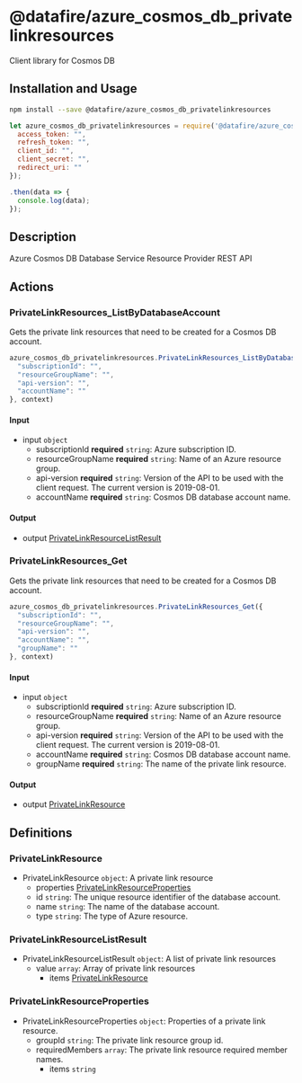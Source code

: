 # @datafire/azure_cosmos_db_privatelinkresources

Client library for Cosmos DB

## Installation and Usage
```bash
npm install --save @datafire/azure_cosmos_db_privatelinkresources
```
```js
let azure_cosmos_db_privatelinkresources = require('@datafire/azure_cosmos_db_privatelinkresources').create({
  access_token: "",
  refresh_token: "",
  client_id: "",
  client_secret: "",
  redirect_uri: ""
});

.then(data => {
  console.log(data);
});
```

## Description

Azure Cosmos DB Database Service Resource Provider REST API

## Actions

### PrivateLinkResources_ListByDatabaseAccount
Gets the private link resources that need to be created for a Cosmos DB account.


```js
azure_cosmos_db_privatelinkresources.PrivateLinkResources_ListByDatabaseAccount({
  "subscriptionId": "",
  "resourceGroupName": "",
  "api-version": "",
  "accountName": ""
}, context)
```

#### Input
* input `object`
  * subscriptionId **required** `string`: Azure subscription ID.
  * resourceGroupName **required** `string`: Name of an Azure resource group.
  * api-version **required** `string`: Version of the API to be used with the client request. The current version is 2019-08-01.
  * accountName **required** `string`: Cosmos DB database account name.

#### Output
* output [PrivateLinkResourceListResult](#privatelinkresourcelistresult)

### PrivateLinkResources_Get
Gets the private link resources that need to be created for a Cosmos DB account.


```js
azure_cosmos_db_privatelinkresources.PrivateLinkResources_Get({
  "subscriptionId": "",
  "resourceGroupName": "",
  "api-version": "",
  "accountName": "",
  "groupName": ""
}, context)
```

#### Input
* input `object`
  * subscriptionId **required** `string`: Azure subscription ID.
  * resourceGroupName **required** `string`: Name of an Azure resource group.
  * api-version **required** `string`: Version of the API to be used with the client request. The current version is 2019-08-01.
  * accountName **required** `string`: Cosmos DB database account name.
  * groupName **required** `string`: The name of the private link resource.

#### Output
* output [PrivateLinkResource](#privatelinkresource)



## Definitions

### PrivateLinkResource
* PrivateLinkResource `object`: A private link resource
  * properties [PrivateLinkResourceProperties](#privatelinkresourceproperties)
  * id `string`: The unique resource identifier of the database account.
  * name `string`: The name of the database account.
  * type `string`: The type of Azure resource.

### PrivateLinkResourceListResult
* PrivateLinkResourceListResult `object`: A list of private link resources
  * value `array`: Array of private link resources
    * items [PrivateLinkResource](#privatelinkresource)

### PrivateLinkResourceProperties
* PrivateLinkResourceProperties `object`: Properties of a private link resource.
  * groupId `string`: The private link resource group id.
  * requiredMembers `array`: The private link resource required member names.
    * items `string`


